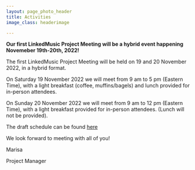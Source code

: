 ```yaml
---
layout: page_photo_header
title: Activities
image_class: headerimage

---
```


**Our first LinkedMusic Project Meeting will be a hybrid event happening Novemeber 19th-20th, 2022!**


The first LinkedMusic Project Meeting will be held on 19 and 20 November 2022, in a hybrid format. 

On Saturday 19 November 2022 we will meet from 9 am to 5 pm (Eastern Time), with a light breakfast (coffee, muffins/bagels) and lunch provided for in-person attendees.

On Sunday 20 November 2022 we will meet from 9 am to 12 pm (Eastern Time), with a light breakfast provided for in-person attendees. (Lunch will not be provided).

The draft schedule can be found [here](https://linkedmusic.ca/meetings)

We look forward to meeting with all of you!

Marisa

Project Manager 